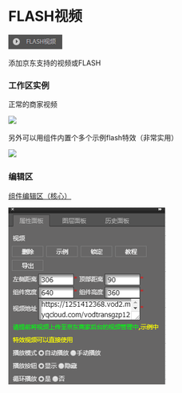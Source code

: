 # FLASH视频

![](/assets/wwqq_19.jpg)

添加京东支持的视频或FLASH

### 工作区实例

正常的商家视频

![](http://img10.360buyimg.com/cms/jfs/t16672/65/278490240/1465783/414959c6/5a684039N29340b4f.gif)

另外可以用组件内置个多个示例flash特效（非常实用）

![](http://img14.360buyimg.com/cms/jfs/t17038/131/244125030/205489/3493d543/5a684185N18167d27.gif)

### 编辑区

[组件编辑区（核心）](/chapter1/gong-ju-jie-mian/zu-jian-bian-ji-qu-ff08-he-xin-ff09.md)

![](/assets/QQ19-2.png)



